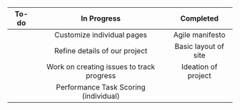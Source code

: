 | To-do | In Progress | Completed |
| :---: | :---------: | :-------: |
|       | Customize individual pages | Agile manifesto |
|       | Refine details of our project | Basic layout of site |
|       | Work on creating issues to track progress | Ideation of project |
|       | Performance Task Scoring (individual) | |